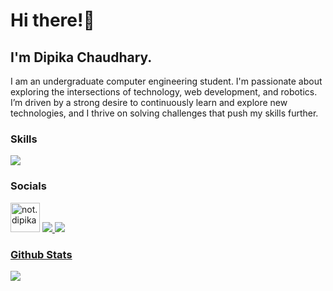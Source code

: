 # Hi there!👋
## I'm Dipika Chaudhary.

I am an undergraduate computer engineering student. I'm passionate about exploring the intersections of technology, web development, and robotics. I’m driven by a strong desire to continuously learn and explore new technologies, and I thrive on solving challenges that push my skills further. 

### Skills

<p>
  <a href="#">
    <img src="https://skillicons.dev/icons?i=html,css,js,c,cpp,nodejs,arduino,python"/>
  </a>
</p>

### Socials
<p> 
    <a href="https://facebook.com/not.dipika" target="blank"><img src="https://raw.githubusercontent.com/rahuldkjain/github-profile-readme-generator/master/src/images/icons/Social/facebook.svg" alt="not.dipika" height="47" width="47" /></a>
    <a href="https://instagram.com/not.dipika/">
    <img src="https://skillicons.dev/icons?i=instagram" />
    <a href="https://linkedin.com/in/notdipika/">
    <img src="https://skillicons.dev/icons?i=linkedin" />
  

### Github Stats
![](https://github-readme-stats.vercel.app/api?username=notdipika&show_icons=true&theme=radical)
